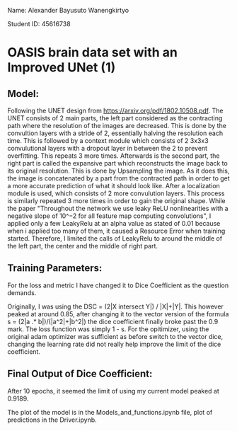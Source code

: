 Name: Alexander Bayusuto Wanengkirtyo

Student ID: 45616738

# OASIS brain data set with an Improved UNet (1)

## Model:

Following the UNET design from <https://arxiv.org/pdf/1802.10508.pdf>. The UNET consists of 2 main parts, the left part considered as the contracting path where the resolution of the images are decreased. This is done by the convultion layers with a stride of 2, essentially halving the resolution each time. This is followed by a context module which consists of 2 3x3x3 convulutional layers with a dropout layer in between the 2 to prevent overfitting. This repeats 3 more times. Afterwards is the second part, the right part is called the expansive part which reconstructs the image back to its original resolution. This is done by Upsampling the image. As it does this, the image is concatenated by a part from the contracted path in order to get a more accurate prediction of what it should look like. After a localization module is used, which consists of 2 more convulution layers. This process is similarly repeated 3 more times in order to gain the original shape. While the paper "Throughout the network we use leaky ReLU nonlinearities with a negative slope of 10^−2 for all feature map computing convolutions", I applied only a few LeakyRelu at an alpha value as stated of 0.01 because when i applied too many of them, it caused a Resource Error when training started. Therefore, I limited the calls of LeakyRelu to around the middle of the left part, the center and the middle of right part.

## Training Parameters:
For the loss and metric I have changed it to Dice Coefficient as the question demands. 

Originally, I was using the DSC = (2|X intersect Y|) / |X|+|Y|. This however peaked at around 0.85, after changing it to the vector version of the formula s = (2|a .* b|)/(|a^2|+|b^2|) the dice coefficient finally broke past the 0.9 mark. The loss function was simply 1 - s. For the opitimizer, using the original adam optimizer was sufficient as before switch to the vector dice, changing the learning rate did not really help improve the limit of the dice coefficient. 


## Final Output of Dice Coefficient:
After 10 epochs, it seemed the limit of using my current model peaked at 0.9189.

The plot of the model is in the Models_and_functions.ipynb file, plot of predictions in the Driver.ipynb.
